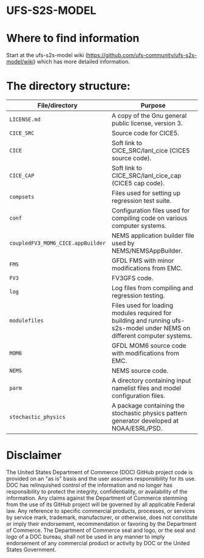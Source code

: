 # UFS-S2S-MODEL

# Where to find information

Start at the ufs-s2s-model wiki (https://github.com/ufs-community/ufs-s2s-model/wiki) which has more detailed information.

# The directory structure:

| File/directory    | Purpose |
| --------------    | ------- |
| ```LICENSE.md```  | A copy of the Gnu general public license, version 3. |
| ```CICE_SRC```    | Source code for CICE5. |
| ```CICE```        | Soft link to CICE_SRC/lanl_cice (CICE5 source code). |
| ```CICE_CAP```    | Soft link to CICE_SRC/lanl_cice_cap (CICE5 cap code). |
| ```compsets```    | Files used for setting up regression test suite. |
| ```conf```        | Configuration files used for compiling code on various computer systems. |
| ```coupledFV3_MOM6_CICE.appBuilder``` | NEMS application builder file used by NEMS/NEMSAppBuilder. |
| ```FMS```         | GFDL FMS with minor modifications from EMC. |
| ```FV3```         | FV3GFS code. |
| ```log```         | Log files from compiling and regression testing. |
| ```modulefiles``` | Files used for loading modules required for building and running ufs-s2s-model under NEMS on different computer systems. |
| ```MOM6```        | GFDL MOM6 source code with modifications from EMC. |
| ```NEMS```        | NEMS source code. |
| ```parm```        | A directory containing input namelist files and model configuration files. |
| ```stochastic_physics``` | A package containing the stochastic physics pattern generator developed at NOAA/ESRL/PSD. |

# Disclaimer

The United States Department of Commerce (DOC) GitHub project code is provided on an "as is" basis and the user assumes responsibility for its use. DOC has relinquished control of the information and no longer has responsibility to protect the integrity, confidentiality, or availability of the information. Any claims against the Department of Commerce stemming from the use of its GitHub project will be governed by all applicable Federal law. Any reference to specific commercial products, processes, or services by service mark, trademark, manufacturer, or otherwise, does not constitute or imply their endorsement, recommendation or favoring by the Department of Commerce. The Department of Commerce seal and logo, or the seal and logo of a DOC bureau, shall not be used in any manner to imply endorsement of any commercial product or activity by DOC or the United States Government.
